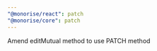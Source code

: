 ```yaml
---
"@monorise/react": patch
"@monorise/core": patch
---
```


Amend editMutual method to use PATCH method
